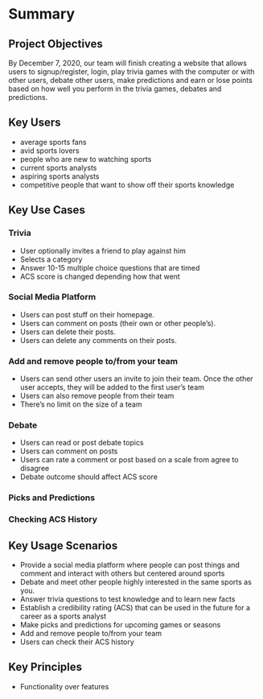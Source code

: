 # Summary

## Project Objectives
By December 7, 2020, our team will finish creating a website that allows users to signup/register, login, play trivia games with the computer or with other users, debate other users, make predictions and earn or lose points based on how well you perform in the trivia games, debates and predictions.

## Key Users
- average sports fans
- avid sports lovers
- people who are new to watching sports
- current sports analysts
- aspiring sports analysts
- competitive people that want to show off their sports knowledge

## Key Use Cases
### Trivia
- User optionally invites a friend to play against him
- Selects a category
- Answer 10-15 multiple choice questions that are timed
- ACS score is changed depending how that went
### Social Media Platform
- Users can post stuff on their homepage.
- Users can comment on posts (their own or other people’s).
- Users can delete their posts.
- Users can delete any comments on their posts.
### Add and remove people to/from your team
- Users can send other users an invite to join their team. Once the other user accepts, they will be added to the first user’s team
- Users can also remove people from their team
- There’s no limit on the size of a team
### Debate
- Users can read or post debate topics
- Users can comment on posts 
- Users can rate a comment or post based on a scale from agree to disagree
- Debate outcome should affect ACS score
### Picks and Predictions
### Checking ACS History

## Key Usage Scenarios
- Provide a social media platform where people can post things and comment and interact with others but centered around sports
- Debate and meet other people highly interested in the same sports as you.
- Answer trivia questions to test knowledge and to learn new facts
- Establish a credibility rating (ACS) that can be used in the future for a career as a sports analyst
- Make picks and predictions for upcoming games or seasons
- Add and remove people to/from your team
- Users can check their ACS history

## Key Principles
- Functionality over features
